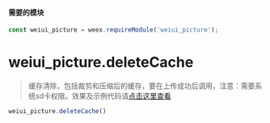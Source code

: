 #### 需要的模块

```js
const weiui_picture = weex.requireModule('weiui_picture');
```

# weiui_picture.deleteCache

> 缓存清除，包括裁剪和压缩后的缓存，要在上传成功后调用，注意：需要系统sd卡权限。效果及示例代码请[点击这里查看](module/third/pictureSelector/install?id=预览效果)

```js
weiui_picture.deleteCache()
```

